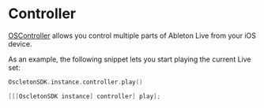 # Controller

[OSController](../../../reference/ios/classes/OSController) allows you control multiple parts of Ableton Live from your iOS device.

As an example, the following snippet lets you start playing the current Live set:

``` swift
OscletonSDK.instance.controller.play()
```

``` objective-c
[[[OscletonSDK instance] controller] play];
```